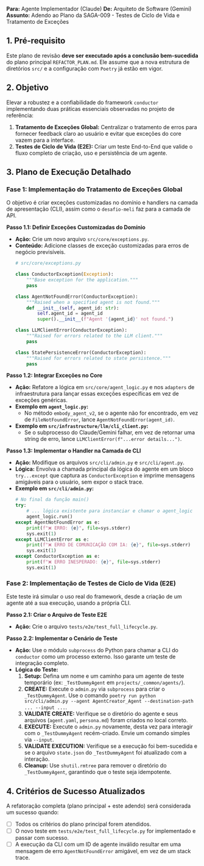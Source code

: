 **Para:** Agente Implementador (Claude)
**De:** Arquiteto de Software (Gemini)
**Assunto:** Adendo ao Plano da SAGA-009 - Testes de Ciclo de Vida e Tratamento de Exceções

## 1. Pré-requisito

Este plano de revisão **deve ser executado após a conclusão bem-sucedida** do plano principal `REFACTOR_PLAN.md`. Ele assume que a nova estrutura de diretórios `src/` e a configuração com `Poetry` já estão em vigor.

## 2. Objetivo

Elevar a robustez e a confiabilidade do framework `conductor` implementando duas práticas essenciais observadas no projeto de referência:

1.  **Tratamento de Exceções Global:** Centralizar o tratamento de erros para fornecer feedback claro ao usuário e evitar que exceções do core vazem para a interface.
2.  **Testes de Ciclo de Vida (E2E):** Criar um teste End-to-End que valide o fluxo completo de criação, uso e persistência de um agente.

## 3. Plano de Execução Detalhado

### Fase 1: Implementação do Tratamento de Exceções Global

O objetivo é criar exceções customizadas no domínio e handlers na camada de apresentação (CLI), assim como o `desafio-meli` faz para a camada de API.

**Passo 1.1: Definir Exceções Customizadas do Domínio**
*   **Ação:** Crie um novo arquivo `src/core/exceptions.py`.
*   **Conteúdo:** Adicione classes de exceção customizadas para erros de negócio previsíveis.
    ```python
    # src/core/exceptions.py

    class ConductorException(Exception):
        """Base exception for the application."""
        pass

    class AgentNotFoundError(ConductorException):
        """Raised when a specified agent is not found."""
        def __init__(self, agent_id: str):
            self.agent_id = agent_id
            super().__init__(f"Agent '{agent_id}' not found.")

    class LLMClientError(ConductorException):
        """Raised for errors related to the LLM client."""
        pass

    class StatePersistenceError(ConductorException):
        """Raised for errors related to state persistence."""
        pass
    ```

**Passo 1.2: Integrar Exceções no Core**
*   **Ação:** Refatore a lógica em `src/core/agent_logic.py` e nos `adapters` de infraestrutura para lançar essas exceções específicas em vez de exceções genéricas.
*   **Exemplo em `agent_logic.py`:**
    *   No método `embody_agent_v2`, se o agente não for encontrado, em vez de `FileNotFoundError`, lance `AgentNotFoundError(agent_id)`.
*   **Exemplo em `src/infrastructure/llm/cli_client.py`:**
    *   Se o subprocesso do Claude/Gemini falhar, em vez de retornar uma string de erro, lance `LLMClientError(f"...error details...")`.

**Passo 1.3: Implementar o Handler na Camada de CLI**
*   **Ação:** Modifique os arquivos `src/cli/admin.py` e `src/cli/agent.py`.
*   **Lógica:** Envolva a chamada principal da lógica do agente em um bloco `try...except` que captura as `ConductorException` e imprime mensagens amigáveis para o usuário, sem expor o stack trace.
*   **Exemplo em `src/cli/admin.py`:**
    ```python
    # No final da função main()
    try:
        # ... lógica existente para instanciar e chamar o agent_logic
        agent_logic.run()
    except AgentNotFoundError as e:
        print(f"❌ ERRO: {e}", file=sys.stderr)
        sys.exit(1)
    except LLMClientError as e:
        print(f"❌ ERRO DE COMUNICAÇÃO COM IA: {e}", file=sys.stderr)
        sys.exit(1)
    except ConductorException as e:
        print(f"❌ ERRO INESPERADO: {e}", file=sys.stderr)
        sys.exit(1)
    ```

### Fase 2: Implementação de Testes de Ciclo de Vida (E2E)

Este teste irá simular o uso real do framework, desde a criação de um agente até a sua execução, usando a própria CLI.

**Passo 2.1: Criar o Arquivo de Teste E2E**
*   **Ação:** Crie o arquivo `tests/e2e/test_full_lifecycle.py`.

**Passo 2.2: Implementar o Cenário de Teste**
*   **Ação:** Use o módulo `subprocess` do Python para chamar a CLI do `conductor` como um processo externo. Isso garante um teste de integração completo.
*   **Lógica do Teste:**
    1.  **Setup:** Defina um nome e um caminho para um agente de teste temporário (ex: `_TestDummyAgent` em `projects/_common/agents/`).
    2.  **CREATE:** Execute o `admin.py` via `subprocess` para criar o `_TestDummyAgent`. Use o comando `poetry run python src/cli/admin.py --agent AgentCreator_Agent --destination-path ... --input ...`.
    3.  **VALIDATE CREATE:** Verifique se o diretório do agente e seus arquivos (`agent.yaml`, `persona.md`) foram criados no local correto.
    4.  **EXECUTE:** Execute o `admin.py` novamente, desta vez para interagir com o `_TestDummyAgent` recém-criado. Envie um comando simples via `--input`.
    5.  **VALIDATE EXECUTION:** Verifique se a execução foi bem-sucedida e se o arquivo `state.json` do `_TestDummyAgent` foi atualizado com a interação.
    6.  **Cleanup:** Use `shutil.rmtree` para remover o diretório do `_TestDummyAgent`, garantindo que o teste seja idempotente.

## 4. Critérios de Sucesso Atualizados

A refatoração completa (plano principal + este adendo) será considerada um sucesso quando:

-   [ ] Todos os critérios do plano principal forem atendidos.
-   [ ] O novo teste em `tests/e2e/test_full_lifecycle.py` for implementado e passar com sucesso.
-   [ ] A execução da CLI com um ID de agente inválido resultar em uma mensagem de erro `AgentNotFoundError` amigável, em vez de um stack trace.
